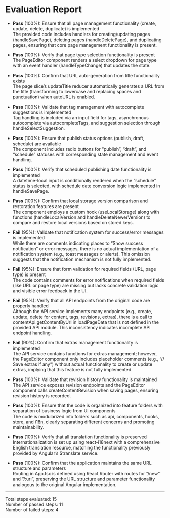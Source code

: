# Evaluation Report

- **Pass** (100%): Ensure that all page management functionality (create, update, delete, duplicate) is implemented  
  The provided code includes handlers for creating/updating pages (handleSavePage), deleting pages (handleDeletePage), and duplicating pages, ensuring that core page management functionality is present.

- **Pass** (100%): Verify that page type selection functionality is present  
  The PageEditor component renders a select dropdown for page type with an event handler (handleTypeChange) that updates the state.

- **Pass** (100%): Confirm that URL auto-generation from title functionality exists  
  The page slice’s updateTitle reducer automatically generates a URL from the title (transforming to lowercase and replacing spaces and punctuation) when autoURL is enabled.

- **Pass** (100%): Validate that tag management with autocomplete suggestions is implemented  
  Tag handling is included via an input field for tags, asynchronous autocomplete via autocompleteTags, and suggestion selection through handleSelectSuggestion.

- **Pass** (100%): Ensure that publish status options (publish, draft, schedule) are available  
  The component includes radio buttons for “publish”, “draft”, and “schedule” statuses with corresponding state management and event handling.

- **Pass** (100%): Verify that scheduled publishing date functionality is implemented  
  A datetime-local input is conditionally rendered when the “schedule” status is selected, with schedule date conversion logic implemented in handleSavePage.

- **Pass** (100%): Confirm that local storage version comparison and restoration features are present  
  The component employs a custom hook (useLocalStorage) along with functions (handleLocalVersion and handleDeleteNewerVersion) to compare and restore local versions based on stored keys.

- **Fail** (95%): Validate that notification system for success/error messages is implemented  
  While there are comments indicating places to “Show success notification” or error messages, there is no actual implementation of a notification system (e.g., toast messages or alerts). This omission suggests that the notification mechanism is not fully implemented.

- **Fail** (95%): Ensure that form validation for required fields (URL, page type) is present  
  The code contains comments for error notifications when required fields (like URL or page type) are missing but lacks concrete validation logic and visible error feedback in the UI.

- **Fail** (95%): Verify that all API endpoints from the original code are properly handled  
  Although the API service implements many endpoints (e.g., create, update, delete for content, tags, revisions, extras), there is a call to contentApi.getContentByUrl in loadPageData that is not defined in the provided API module. This inconsistency indicates incomplete API endpoint handling.

- **Fail** (90%): Confirm that extras management functionality is implemented  
  The API service contains functions for extras management; however, the PageEditor component only includes placeholder comments (e.g., “// Save extras if any”) without actual functionality to create or update extras, implying that this feature is not fully implemented.

- **Pass** (100%): Validate that revision history functionality is maintained  
  The API service exposes revision endpoints and the PageEditor component calls createContentRevision when saving pages, ensuring revision history is recorded.

- **Pass** (100%): Ensure that the code is organized into feature folders with separation of business logic from UI components  
  The code is modularized into folders such as api, components, hooks, store, and i18n, clearly separating different concerns and promoting maintainability.

- **Pass** (100%): Verify that all translation functionality is preserved  
  Internationalization is set up using react-i18next with a comprehensive English translation resource, matching the functionality previously provided by Angular’s $translate service.

- **Pass** (100%): Confirm that the application maintains the same URL structure and parameters  
  Routing in App.tsx is defined using React Router with routes for “/new” and “/:url”, preserving the URL structure and parameter functionality analogous to the original Angular implementation.

---

Total steps evaluated: 15  
Number of passed steps: 11  
Number of failed steps: 4